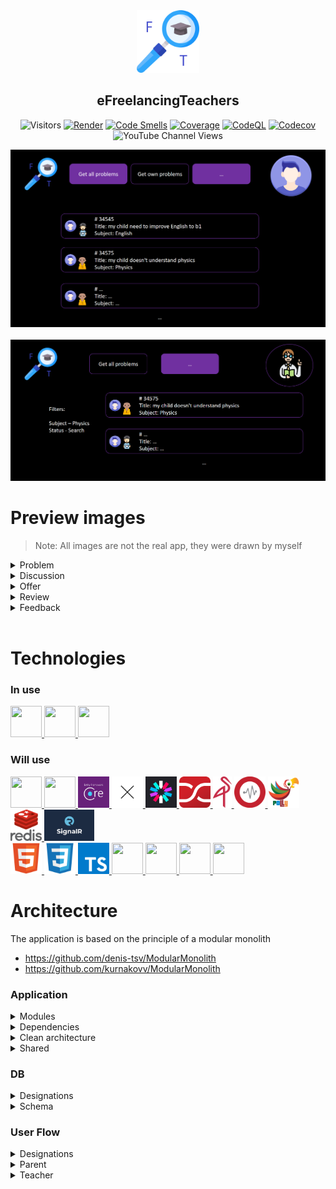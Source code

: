 <div align="center">
 <img src="docs/images/ApplicationIcon.png" weight="100" height="100" />
 <h2>eFreelancingTeachers</h2>

<!-- ToDo: Add real badges -->
![Visitors](https://api.visitorbadge.io/api/VisitorHit?user=kurnakovv&repo=eFreelancingTeachers&countColor=%237B1E7A&style=flat)
[![Render](https://img.shields.io/static/v1?label=&message=Render&color=grey&logo=render)](https://jiraf-goal.onrender.com/ping)
[![Code Smells](https://sonarcloud.io/api/project_badges/measure?project=KurnakovMaksim_jiraF&metric=code_smells)](https://sonarcloud.io/summary/new_code?id=KurnakovMaksim_jiraF)
[![Coverage](https://sonarcloud.io/api/project_badges/measure?project=KurnakovMaksim_jiraF&metric=coverage)](https://sonarcloud.io/summary/new_code?id=KurnakovMaksim_jiraF)
[![CodeQL](https://github.com/KurnakovMaksim/jiraF-goal/workflows/CodeQL/badge.svg)](https://github.com/KurnakovMaksim/jiraF-goal/actions?query=workflow%3ACodeQL)
[![Codecov](https://codecov.io/gh/KurnakovMaksim/jiraF/branch/main/graph/badge.svg)](https://codecov.io/gh/KurnakovMaksim/jiraF)
![YouTube Channel Views](https://img.shields.io/youtube/channel/views/UCiwWJWKublIIozujIm0CVFw)

</div>

<kbd><img src="docs/images/MainPage.png" /></kbd></br></br>
<kbd><img src="docs/images/TeacherMainPage.png" /></kbd>

# Preview images

> Note: All images are not the real app, they were drawn by myself

<details>
    <summary>Problem</summary>
    <kbd><img src="docs/images/Problem.png" width="500" /></kbd>
</details>

<details>
    <summary>Discussion</summary>
    <kbd><img src="docs/images/Discussion.png" width="400" /></kbd>
</details>

<details>
    <summary>Offer</summary>
    <kbd><img src="docs/images/Offers.png" width="800" /></kbd>
</details>

<details>
    <summary>Review</summary>
    <kbd><img src="docs/images/Review.png" width="400" /></kbd>
</details>

<details>
    <summary>Feedback</summary>
    <kbd><img src="docs/images/Feedback.png" width="800" /></kbd>
</details>
<br/>

# Technologies
### In use
<a href="https://learn.microsoft.com/en-us/dotnet/csharp/">
 <img src="https://static-00.iconduck.com/assets.00/c-sharp-c-icon-456x512-9sej0lrz.png" width="50" height="50"/>
</a>
<a href="https://dotnet.microsoft.com/en-us/">
 <img src="https://upload.wikimedia.org/wikipedia/commons/thumb/7/7d/Microsoft_.NET_logo.svg/1200px-Microsoft_.NET_logo.svg.png" width="50" height="50"/>
</a>
<a href="https://dotnet.microsoft.com/en-us/apps/aspnet">
 <img src="https://codeopinion.com/wp-content/uploads/2017/06/Bitmap-MEDIUM_ASP.NET-Core-MVC-Logo_2colors_Square_Boxed_RGB.png" width="50" height="50"/>
</a>

### Will use
<a href="https://www.docker.com/">
 <img src="https://isd-soft.com/wp-content/uploads/2016/12/docker_logo.png" width="50" height="50"/>
</a>
<a href="https://www.postgresql.org/">
 <img src="https://upload.wikimedia.org/wikipedia/commons/2/29/Postgresql_elephant.svg" width="50" height="50"/>
</a>
<a href="https://learn.microsoft.com/en-us/ef/core/">
 <img src="docs/images/technologies/efcore.png" width="50" height="50"/>
</a>
<a href="https://xunit.net/">
 <img src="docs/images/technologies/xunit-17f55c98bd.png" width="50" height="50"/>
</a>
<a href="https://jwt.io/">
 <img src="docs/images/technologies/jwt.png" width="50" height="50"/>
</a>
<a href="https://automapper.org/">
 <img src="docs/images/technologies/automapper.png" width="50" height="50"/>
</a>
<a href="https://min.io/">
 <img src="docs/images/technologies/MINIO_Bird.png" width="30" height="50"/>
</a>
<a href="https://github.com/Graylog2/graylog2-server">
 <img src="docs/images/technologies/graylog.png" width="50" height="50"/>
</a>
<a href="https://github.com/App-vNext/Polly">
 <img src="docs/images/technologies/polly.png" width="50" height="50"/>
</a>
<a href="https://github.com/redis/redis">
 <img src="docs/images/technologies/redis.png" width="50" height="50"/>
</a>
<a href="https://dotnet.microsoft.com/en-us/apps/aspnet/signalr">
 <img src="docs/images/technologies/SignalR.jpg" width="80" height="50"/>
</a>
</br>
<a href="https://en.wikipedia.org/wiki/HTML">
 <img src="https://raw.githubusercontent.com/devicons/devicon/master/icons/html5/html5-original.svg" width="50" height="50"/>
</a>
<a href="https://en.wikipedia.org/wiki/CSS">
 <img src="https://raw.githubusercontent.com/devicons/devicon/master/icons/css3/css3-original.svg" width="50" height="50"/>
</a>
<a href="https://www.typescriptlang.org/">
 <img src="docs/images/technologies/typescript-icon-icon-1024x1024-vh3pfez8.png" width="50" height="50"/>
</a>
<a href="https://react.dev/">
 <img src="https://upload.wikimedia.org/wikipedia/commons/thumb/a/a7/React-icon.svg/2300px-React-icon.svg.png" width="50" height="50"/>
</a>
<a href="https://mui.com/">
 <img src="https://mui.com/static/logo.png" width="50" height="50"/>
</a>
<a href="https://getbootstrap.com/">
 <img src="https://upload.wikimedia.org/wikipedia/commons/thumb/b/b2/Bootstrap_logo.svg/220px-Bootstrap_logo.svg.png" width="50" height="50"/>
</a>
<a href="https://dotnet.microsoft.com/en-us/apps/aspnet/web-apps/blazor">
 <img src="https://upload.wikimedia.org/wikipedia/commons/d/d0/Blazor.png" width="50" height="50"/>
</a>

</br>

# Architecture
The application is based on the principle of a modular monolith
* https://github.com/denis-tsv/ModularMonolith
* https://github.com/kurnakovv/ModularMonolith

### Application

<details>
    <summary>Modules</summary>
    <kbd><img src="docs/images/architecture/application/Modules.png" width="600" /></kbd></br></br>
    <kbd><img src="docs/images/architecture/application/ModulesExampleVS.png" width="400" /></kbd></br></br>
    <kbd><img src="docs/images/architecture/application/FeatureArchitecture.png" /></kbd>
</details>

<details>
    <summary>Dependencies</summary>
    <kbd><img src="docs/images/architecture/application/MainIdea.png" width="600" /></kbd></br></br>
    <kbd><img src="docs/images/architecture/application/ArchitectureExampleVS.png" width="400" /></kbd></br></br>
    <kbd><img src="docs/images/architecture/application/AbstractModule.png" width="900" /></kbd>
</details>

<details>
    <summary>Clean architecture</summary>
    <kbd><img src="docs/images/architecture/application/InnerModuleArchitecture.png" width="900" /></kbd></br></br>
    <kbd><img src="docs/images/architecture/application/microsoft_clean_architecture.png" width="900" /></kbd>
</details>

<details>
    <summary>Shared</summary>
    <kbd><img src="docs/images/architecture/application/Shared.png" width="300" /></kbd></br></br>
    <kbd><img src="docs/images/architecture/application/SharedExampleVS.png" width="300" /></kbd>
</details>

### DB

<details>
    <summary>Designations</summary>
    <kbd><img src="docs/images/architecture/db/Designations.png" width="800" /></kbd>
</details>
<details>
    <summary>Schema</summary>
    <kbd><img src="docs/images/architecture/db/Main.png" /></kbd>
</details>

### User Flow
<details>
    <summary>Designations</summary>
    <kbd><img src="docs/images/architecture/userFlow/designations.png" width="800" /></kbd>
</details>
<details>
    <summary>Parent</summary>
    <kbd><img src="docs/images/architecture/userFlow/ParentFlow.png" /></kbd>
</details>
<details>
    <summary>Teacher</summary>
    <kbd><img src="docs/images/architecture/userFlow/TeacherFlow.png" /></kbd>
</details>
